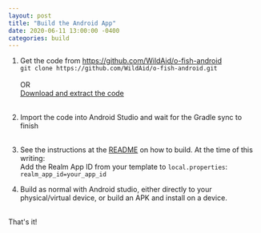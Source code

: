 ```yaml
---
layout: post
title: "Build the Android App"
date: 2020-06-11 13:00:00 -0400
categories: build
---
```


1. Get the code from <A HREF="https://github.com/WildAid/o-fish-android">https://github.com/WildAid/o-fish-android</A><BR>
   `git clone https://github.com/WildAid/o-fish-android.git`<BR><BR>OR<BR><A HREF="https://github.com/WildAid/o-fish-android/archive/main.zip">Download and extract the code</A><BR><BR>
1. Import the code into Android Studio and wait for the Gradle sync to finish<BR><BR>
1. See the instructions at the <A HREF="https://github.com/WildAid/o-fish-android/blob/main/README.md">README</A> on how to build. At the time of this writing:<BR>
Add the Realm App ID from your template to `local.properties`:<BR>
`realm_app_id=your_app_id`<BR>

1. Build as normal with Android studio, either directly to your physical/virtual device, or build an APK and install on a device.<BR><BR>

That's it! 


